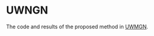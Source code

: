 # UWNGN
The code and results of the proposed method in [UWMGN](https://www.mdpi.com/2076-3417/12/12/6227).
